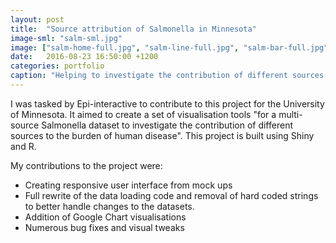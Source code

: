 ```yaml
---
layout: post
title:  "Source attribution of Salmonella in Minnesota"
image-sml: "salm-sml.jpg"
image: ["salm-home-full.jpg", "salm-line-full.jpg", "salm-bar-full.jpg"]
date:   2016-08-23 16:50:00 +1200
categories: portfolio
caption: "Helping to investigate the contribution of different sources to the burden of human disease."
---
```

I was tasked by Epi-interactive to contribute to this project for the University of Minnesota. It aimed to create a set
of visualisation tools "for a multi-source Salmonella dataset to investigate the contribution of different sources
to the burden of human disease". This project is built using Shiny and R.

My contributions to the project were:

- Creating responsive user interface from mock ups
- Full rewrite of the data loading code and removal of hard coded strings to better handle changes to the datasets.
- Addition of Google Chart visualisations
- Numerous bug fixes and visual tweaks